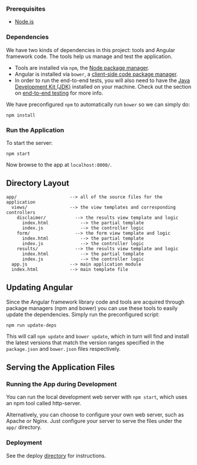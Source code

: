 ### Prerequisites

* [Node.js][node]

### Dependencies

We have two kinds of dependencies in this project: tools and Angular framework
code. The tools help us manage and test the application.

* Tools are installed via `npm`, the [Node package manager][npm].
* Angular is installed via `bower`, a [client-side code package manager][bower].
* In order to run the end-to-end tests, you will also need to have the [Java
  Development Kit (JDK)][jdk] installed on your machine. Check out the section
  on [end-to-end testing](#e2e-testing) for more info.

We have preconfigured `npm` to automatically run `bower` so we can simply do:

```
npm install
```

### Run the Application

To start the server:

```
npm start
```

Now browse to the app at `localhost:8000/`.


## Directory Layout

```
app/                    --> all of the source files for the application
  views/                --> the view templates and corresponding controllers
    disclaimer/           --> the results view template and logic
      index.html            --> the partial template
      index.js              --> the controller logic
    form/                 --> the form view template and logic
      index.html            --> the partial template
      index.js              --> the controller logic
    results/              --> the results view template and logic
      index.html            --> the partial template
      index.js              --> the controller logic
  app.js                --> main application module
  index.html            --> main template file
```

## Updating Angular

Since the Angular framework library code and tools are acquired through package
managers (npm and bower) you can use these tools to easily update the
dependencies. Simply run the preconfigured script:

```
npm run update-deps
```

This will call `npm update` and `bower update`, which in turn will find and
install the latest versions that match the version ranges specified in the
`package.json` and `bower.json` files respectively.


## Serving the Application Files

### Running the App during Development

You can run the local development web server with `npm start`, which uses an npm tool called http-server.

Alternatively, you can choose to configure your own web server, such as Apache
or Nginx. Just configure your server to serve the files under the `app/`
directory.

### Deployment

See the deploy [directory][deploy] for instructions.


[deploy]: ../deploy/
[angularjs]: https://angularjs.org/
[bower]: http://bower.io/
[git]: https://git-scm.com/
[http-server]: https://github.com/indexzero/http-server
[jasmine]: https://jasmine.github.io/
[jdk]: https://wikipedia.org/wiki/Java_Development_Kit
[jdk-download]: http://www.oracle.com/technetwork/java/javase/downloads
[karma]: https://karma-runner.github.io/
[local-app-url]: http://localhost:8000/index.html
[node]: https://nodejs.org/
[npm]: https://www.npmjs.org/
[protractor]: http://www.protractortest.org/
[selenium]: http://docs.seleniumhq.org/
[travis]: https://travis-ci.org/
[travis-docs]: https://docs.travis-ci.com/user/getting-started
